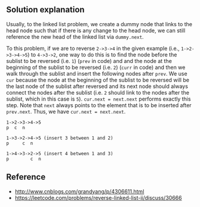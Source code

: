 ## Solution explanation

Usually, to the linked list problem, we create a dummy node that links to the head node such that if there
is any change to the head node, we can still reference the new head of the linked list via `dummy.next`.

To this problem, if we are to reverse `2->3->4` in the given example (i.e., `1->2->3->4->5`)
to `4->3->2`, one way to do this is to find the node before the sublist to be reversed (i.e. `1`)
(`prev` in code) and and the node at the beginning of the sublist to be reversed (i.e. `2`) (`curr` in code)
and then we walk through the sublist and insert the following nodes after `prev`. We use `cur` because
the node at the beginning of the sublist to be reversed will be the last node of the sublist after
reversed and its next node should always connect the nodes after the sublist (i.e. `2` should link to the
nodes after the sublist, which in this case is `5`). `cur.next = next.next` performs exactly this step.
Note that `next` always points to the element that is to be inserted after `prev.next`.
Thus, we have `cur.next = next.next`.

```
1->2->3->4->5
p  c  n

1->3->2->4->5 (insert 3 between 1 and 2)
p     c  n

1->4->3->2->5 (insert 4 between 1 and 3)
p        c  n
```

## Reference

- http://www.cnblogs.com/grandyang/p/4306611.html
- https://leetcode.com/problems/reverse-linked-list-ii/discuss/30666
